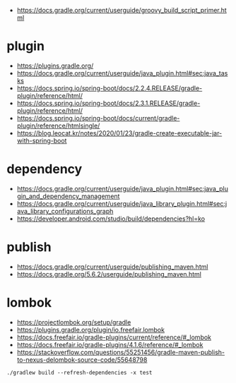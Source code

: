 * <https://docs.gradle.org/current/userguide/groovy_build_script_primer.html>

# plugin

* <https://plugins.gradle.org/>
* <https://docs.gradle.org/current/userguide/java_plugin.html#sec:java_tasks>
* <https://docs.spring.io/spring-boot/docs/2.2.4.RELEASE/gradle-plugin/reference/html/>
* <https://docs.spring.io/spring-boot/docs/2.3.1.RELEASE/gradle-plugin/reference/html/>
* <https://docs.spring.io/spring-boot/docs/current/gradle-plugin/reference/htmlsingle/>
* <https://blog.leocat.kr/notes/2020/01/23/gradle-create-executable-jar-with-spring-boot>

# dependency

* <https://docs.gradle.org/current/userguide/java_plugin.html#sec:java_plugin_and_dependency_management>
* <https://docs.gradle.org/current/userguide/java_library_plugin.html#sec:java_library_configurations_graph>
* <https://developer.android.com/studio/build/dependencies?hl=ko>

# publish

* <https://docs.gradle.org/current/userguide/publishing_maven.html>
* <https://docs.gradle.org/5.6.2/userguide/publishing_maven.html>

# lombok

* <https://projectlombok.org/setup/gradle>
* <https://plugins.gradle.org/plugin/io.freefair.lombok>
* <https://docs.freefair.io/gradle-plugins/current/reference/#_lombok>
* <https://docs.freefair.io/gradle-plugins/4.1.6/reference/#_lombok>
* <https://stackoverflow.com/questions/55251456/gradle-maven-publish-to-nexus-delombok-source-code/55648798>

```
./gradlew build --refresh-dependencies -x test
```
